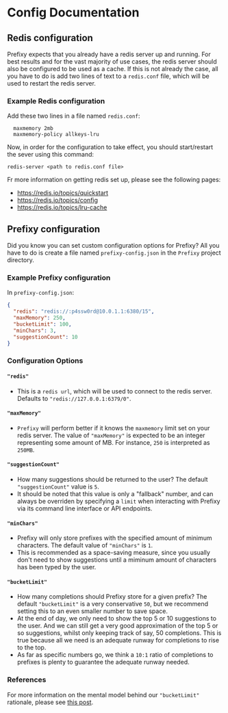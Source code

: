 # Config Documentation

## Redis configuration

Prefixy expects that you already have a redis server
up and running. For best results and for the vast
majority of use cases, the redis server should also
be configured to be used as a cache. If this is not
already the case, all you have to do is add two lines
of text to a `redis.conf` file, which will be used to
restart the redis server.

### Example Redis configuration

Add these two lines in a file named `redis.conf`:

```
  maxmemory 2mb
  maxmemory-policy allkeys-lru
```

Now, in order for the configuration to take effect,
you should start/restart the sever using this command:

`redis-server <path to redis.conf file>`

Fr more information on getting redis set up,
please see the following pages:

 - https://redis.io/topics/quickstart
 - https://redis.io/topics/config
 - https://redis.io/topics/lru-cache

## Prefixy configuration

Did you know you can set custom configuration options
for Prefixy? All you have to do is create a file named
`prefixy-config.json` in the `Prefixy` project directory.

### Example Prefixy configuration

In `prefixy-config.json`:

```json
{
  "redis": "redis://:p4ssw0rd@10.0.1.1:6380/15",
  "maxMemory": 250,
  "bucketLimit": 100,
  "minChars": 3,
  "suggestionCount": 10
}
```

### Configuration Options

#### `"redis"`
 - This is a `redis url`, which will be used to
 connect to the redis server. Defaults to
 `"redis://127.0.0.1:6379/0"`.

#### `"maxMemory"`
 - `Prefixy` will perform better if it knows
 the `maxmemory` limit set on your redis server.
 The value of `"maxMemory"` is expected to be an
 integer representing some amount of MB. For instance,
 `250` is interpreted as `250MB`.

#### `"suggestionCount"`
 - How many suggestions should be returned to the
 user? The default `"suggestionCount"` value is `5`.
 - It should be noted that this value is only a
 "fallback" number, and can always be overriden
 by specifying a `limit` when interacting with
 Prefixy via its command line interface or API endpoints.

#### `"minChars"`
 - Prefixy will only store prefixes with the
 specified amount of minimum characters. The
 default value of `"minChars"` is `1`.
 - This is recommended as a space-saving measure, since
 you usually don't need to show suggestions until a miminum
 amount of characters has been typed by the user.

#### `"bucketLimit"`
 - How many completions should Prefixy store for
 a given prefix? The default `"bucketLimit"` is a
 very conservative `50`, but we recommend setting
 this to an even smaller number to save space.
 - At the end of day, we only need to show the top
 5 or 10 suggestions to the user. And we can still
 get a very good approximation of the top 5 or so
 suggestions, whilst only keeping track of say, 50
 completions. This is true because all we need is
 an adequate runway for completions to rise to the top.
 - As far as specific numbers go, we think a `10:1`
 ratio of completions to prefixes is plenty to guarantee
 the adequate runway needed.

### References

For more information on the mental model behind our
`"bucketLimit"` rationale, please see [this post](http://oldblog.antirez.com/post/autocomplete-with-redis.html).
